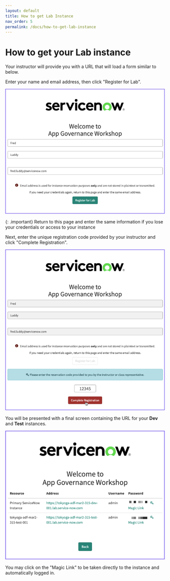 ```yaml
---
layout: default
title: How to get Lab Instance
nav_order: 5
permalink: /docs/how-to-get-lab-instance
---
```


# How to get your Lab instance

Your instructor will provide you with a URL that will load a form similar to below. 

Enter your name and email address, then click "Register for Lab". 

![](../assets/images/2023-03-06-16-37-41.png)

{: .important}
Return to this page and enter the same information if you lose your credentials or access to your instance

Next, enter the unique registration code provided by your instructor and click "Complete Registration".

![](../assets/images/2023-03-06-16-43-26.png)

You will be presented with a final screen containing the URL for your **Dev** and **Test** instances. 

![](../assets/images/2023-03-06-16-45-23.png)

You may click on the "Magic Link" to be taken directly to the instance and automatically logged in. 
